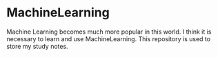 # MachineLearning
Machine Learning becomes much more popular in this world. I think it is necessary to learn and use MachineLearning. This repository is used to store my study notes.

